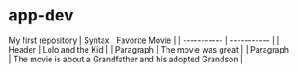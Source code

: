 # app-dev
My first repository
| Syntax | Favorite Movie |
| ----------- | ----------- |
| Header | Lolo and the Kid |
| Paragraph | The movie was great |
| Paragraph | The movie is about a Grandfather and his adopted Grandson |
